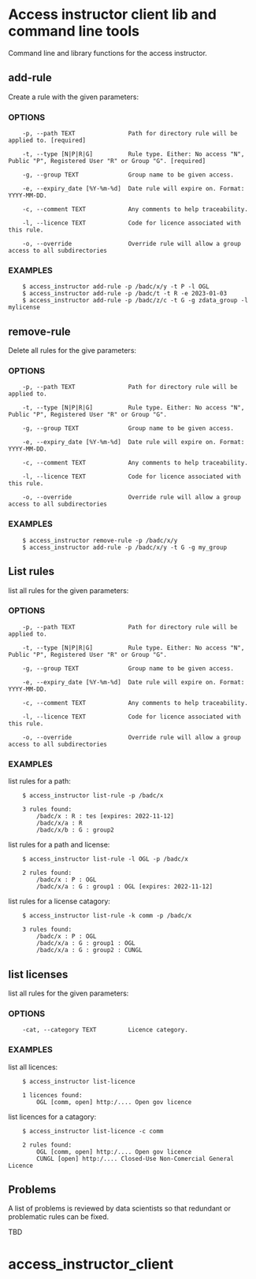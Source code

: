 # Access instructor client lib and command line tools


Command line and library functions for the access instructor.


## add-rule

Create a rule with the given parameters:

### OPTIONS
```
    -p, --path TEXT               Path for directory rule will be applied to. [required]

    -t, --type [N|P|R|G]          Rule type. Either: No access "N", Public "P", Registered User "R" or Group "G". [required]

    -g, --group TEXT              Group name to be given access.

    -e, --expiry_date [%Y-%m-%d]  Date rule will expire on. Format: YYYY-MM-DD.

    -c, --comment TEXT            Any comments to help traceability.

    -l, --licence TEXT            Code for licence associated with this rule.

    -o, --override                Override rule will allow a group access to all subdirectories
```

### EXAMPLES
```
    $ access_instructor add-rule -p /badc/x/y -t P -l OGL
    $ access_instructor add-rule -p /badc/t -t R -e 2023-01-03
    $ access_instructor add-rule -p /badc/z/c -t G -g zdata_group -l mylicense
```


## remove-rule

Delete all rules for the give parameters:

### OPTIONS
```
    -p, --path TEXT               Path for directory rule will be applied to.

    -t, --type [N|P|R|G]          Rule type. Either: No access "N", Public "P", Registered User "R" or Group "G".

    -g, --group TEXT              Group name to be given access.

    -e, --expiry_date [%Y-%m-%d]  Date rule will expire on. Format: YYYY-MM-DD.

    -c, --comment TEXT            Any comments to help traceability.

    -l, --licence TEXT            Code for licence associated with this rule.

    -o, --override                Override rule will allow a group access to all subdirectories
```

### EXAMPLES
```
    $ access_instructor remove-rule -p /badc/x/y
    $ access_instructor add-rule -p /badc/x/y -t G -g my_group
```


## List rules

list all rules for the given parameters:

### OPTIONS
```
    -p, --path TEXT               Path for directory rule will be applied to.

    -t, --type [N|P|R|G]          Rule type. Either: No access "N", Public "P", Registered User "R" or Group "G".

    -g, --group TEXT              Group name to be given access.

    -e, --expiry_date [%Y-%m-%d]  Date rule will expire on. Format: YYYY-MM-DD.

    -c, --comment TEXT            Any comments to help traceability.

    -l, --licence TEXT            Code for licence associated with this rule.

    -o, --override                Override rule will allow a group access to all subdirectories
```

### EXAMPLES

list rules for a path:
```
    $ access_instructor list-rule -p /badc/x

    3 rules found:
        /badc/x : R : tes [expires: 2022-11-12]
        /badc/x/a : R
        /badc/x/b : G : group2
```
list rules for a path and license:
```
    $ access_instructor list-rule -l OGL -p /badc/x

    2 rules found:
        /badc/x : P : OGL 
        /badc/x/a : G : group1 : OGL [expires: 2022-11-12]
```
list rules for a license catagory:
```
    $ access_instructor list-rule -k comm -p /badc/x

    3 rules found:
        /badc/x : P : OGL
        /badc/x/a : G : group1 : OGL
        /badc/x/a : G : group2 : CUNGL
```


## list licenses

list all rules for the given parameters:

### OPTIONS
```
    -cat, --category TEXT         Licence category.
```

### EXAMPLES

list all licences:
```
    $ access_instructor list-licence

    1 licences found:
        OGL [comm, open] http:/.... Open gov licence
```
list licences for a catagory:
```
    $ access_instructor list-licence -c comm

    2 rules found:
        OGL [comm, open] http:/.... Open gov licence
        CUNGL [open] http:/.... Closed-Use Non-Comercial General Licence
```


## Problems

A list of problems is reviewed by data scientists so that redundant or problematic rules can be fixed.

TBD

# access_instructor_client

